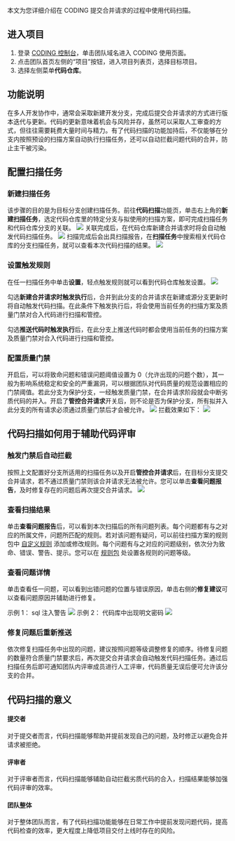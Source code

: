 本文为您详细介绍在 CODING 提交合并请求的过程中使用代码扫描。

## 进入项目

1. 登录 [CODING 控制台](https://console.cloud.tencent.com/coding)，单击团队域名进入 CODING 使用页面。
2. 点击团队首页左侧的“项目”按钮，进入项目列表页，选择目标项目。
3. 选择左侧菜单**代码仓库**。

## 功能说明

在多人开发协作中，通常会采取新建开发分支，完成后提交合并请求的方式进行版本迭代与更新。代码的更新意味着机会与风险并存，虽然可以采取人工审查的方式，但往往需要耗费大量时间与精力。有了代码扫描的功能加持后，不仅能够在分支内按照预设的扫描方案自动执行扫描任务，还可以自动拦截问题代码的合并，防止主干被污染。

## 配置扫描任务

### 新建扫描任务

该步骤的目的是为目标分支创建扫描任务。前往**代码扫描**功能页，单击右上角的**新建扫描任务**，选定代码仓库里的特定分支与拟使用的扫描方案，即可完成扫描任务和代码仓库分支的关联。
![](https://main.qcloudimg.com/raw/340e9f457630ce71618c32a9e57d5091.png)
关联完成后，在代码仓库新建合并请求时将会自动触发代码扫描任务。
![](https://main.qcloudimg.com/raw/164ff544da48ff44efcffb1083417257.png)
扫描完成后会出具扫描报告，在**扫描任务**中搜索相关代码仓库的分支扫描任务，就可以查看本次代码扫描的结果。
![](https://main.qcloudimg.com/raw/0168222c5184a7f998dbca823c395888.png)

### 设置触发规则

在任一扫描任务中单击**设置**，轻点触发规则就可以看到代码仓库触发设置。
![](https://main.qcloudimg.com/raw/58fa51944e62fddf7056a72b9d6085dc.png)

勾选**新建合并请求时触发执行**后，合并到此分支的合并请求在新建或源分支更新时将自动触发代码扫描。在此条件下触发执行后，将会使用当前任务的扫描方案及质量门禁对合入代码进行扫描和管控。

勾选**推送代码时触发执行**后，在此分支上推送代码时都会使用当前任务的扫描方案及质量门禁对合入代码进行扫描和管控。

### 配置质量门禁

开启后，可以将致命问题和错误问题阈值设置为 0（允许出现的问题个数），其一般为影响系统稳定和安全的严重漏洞，可以根据团队对代码质量的规范设置相应的门禁阈值。若此分支为保护分支，一经触发质量门禁，在合并请求阶段就会中断劣质代码的并入。开启了**管控合并请求**开关后，则不论是否为保护分支，所有拟并入此分支的所有请求必须通过质量门禁后才会被允许。
![](https://main.qcloudimg.com/raw/03a6ed836aec3454a36ee2d5983a097c.png)
拦截效果如下：
![](https://main.qcloudimg.com/raw/7814ca29f19dc6bdf77ded2745af603d.png)

## 代码扫描如何用于辅助代码评审

### 触发门禁后自动拦截

按照上文配置好分支所适用的扫描任务以及开启**管控合并请求**后，在目标分支提交合并请求，若不通过质量门禁则该合并请求无法被允许。您可以单击**查看问题报告**，及时修复存在的问题后再次提交合并请求。
![](https://main.qcloudimg.com/raw/79dd32a31ff5889220938bc9e69d5757.png)

### 查看扫描结果

单击**查看问题报告**后，可以看到本次扫描后的所有问题列表。每个问题都有与之对应的所属文件，问题所匹配的规则。若对该问题有疑问，可以前往扫描方案的规则包中 [自定义规则](https://help.coding.net/docs/host/code-scan/plan.html#%E6%89%AB%E6%8F%8F%E8%A7%84%E5%88%99) 添加或修改规则。每个问题有与之对应的问题级别，依次分为致命、错误、警告、提示。您可以在 [规则包](https://help.coding.net/docs/host/code-scan/plan.html#%E6%89%AB%E6%8F%8F%E8%A7%84%E5%88%99) 处设置各规则的问题等级。

### 查看问题详情

单击查看任一问题，可以看到出错问题的位置与错误原因，单击右侧的**修复建议**可以查看问题原因并辅助进行修复。

示例 1： sql 注入警告
![](https://main.qcloudimg.com/raw/4f5e215e74bc53ba28ad666f1031d4e6.gif)
示例 2： 代码库中出现明文密码
![](https://main.qcloudimg.com/raw/81fa4b42865d225e917fae5af2dd5360.gif)

### 修复问题后重新推送

依次修复扫描任务中出现的问题，建议按照问题等级调整修复的顺序。待修复问题的数量符合质量门禁要求后，再次提交合并请求会自动触发代码扫描任务。通过后扫描任务后即可通知团队内评审成员进行人工评审，代码质量无误后便可允许该分支的合并。

## 代码扫描的意义

#### 提交者

对于提交者而言，代码扫描能够帮助并提前发现自己的问题，及时修正以避免合并请求被拒绝。

#### 评审者

对于评审者而言，代码扫描能够辅助自动拦截劣质代码的合入，扫描结果能够加强代码评审的效率。

#### 团队整体

对于整体团队而言，有了代码扫描功能能够在日常工作中提前发现问题代码，提高代码检查的效率，更大程度上降低项目交付上线时存在的风险。

